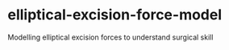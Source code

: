 # elliptical-excision-force-model
Modelling elliptical excision forces to understand surgical skill
